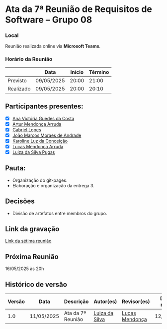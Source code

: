 # Ata da 7ª Reunião de Requisitos de Software – Grupo 08

### Local
Reunião realizada online via **Microsoft Teams**.

### Horário da Reunião
|          | Data       | Início| Término |
|----------|------------|-------|---------|
| Previsto | 09/05/2025 | 20:00 | 21:00   |
| Realizado| 09/05/2025 | 20:00 | 20:10  |

## Participantes presentes:
- [x] [Ana Victória Guedes da Costa](https://github.com/navicg)
- [x] [Artur Mendonça Arruda](https://github.com/ArtyMend07)
- [x] [Gabriel Lopes](https://github.com/BrzGab)
- [x] [João Marcos Moraes de Andrade](https://github.com/JJOAOMARCOSS)
- [x] [Karoline Luz da Conceição](https://github.com/KarolineLuz)
- [x] [Lucas Mendonça Arruda](https://github.com/lucasarruda9)
- [x] [Luiza da Silva Pugas](https://github.com/Luizaxx)

## Pauta:

- Organização do git-pages.
- Elaboração e organização da entrega 3. 
  


## Decisões

- Divisão de artefatos entre membros do grupo.


## Link da gravação
[Link da sétima reunião](https://youtu.be/DxQvXrulRZc)

## Próxima Reunião
16/05/2025 às 20h

## Histórico de versão
| Versão | Data | Descrição | Autor(es) | Revisor(es) | Data de revisão |
|--------|------|-----------|-----------|-------------|-----------------|
| 1.0 | 11/05/2025 | Ata da 7ª Reunião  | [Luiza da Silva](https://github.com/Luizaxx)|  [Lucas Mendonça](https://github.com/lucasarruda9) | 12/05/2025 |